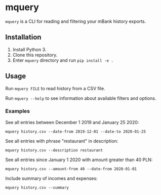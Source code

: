 # mquery

`mquery` is a CLI for reading and filtering your mBank history exports.

## Installation

1. Install Python 3.
2. Clone this repository.
3. Enter `mquery` directory and run `pip install -e .`

## Usage

Run `mquery FILE` to read history from a CSV file.

Run `mquery --help` to see information about available filters and options.

### Examples

See all entries between December 1 2019 and January 25 2020:

```
mquery history.csv --date-from 2019-12-01 --date-to 2020-01-25
```

See all entries with phrase "restaurant" in description:

```
mquery history.csv --description restaurant
```

See all entries since January 1 2020 with amount greater than 40 PLN:

```
mquery history.csv --amount-from 40 --date-from 2020-01-01
```

Include summary of incomes and expenses:

```
mquery history.csv --summary
```
